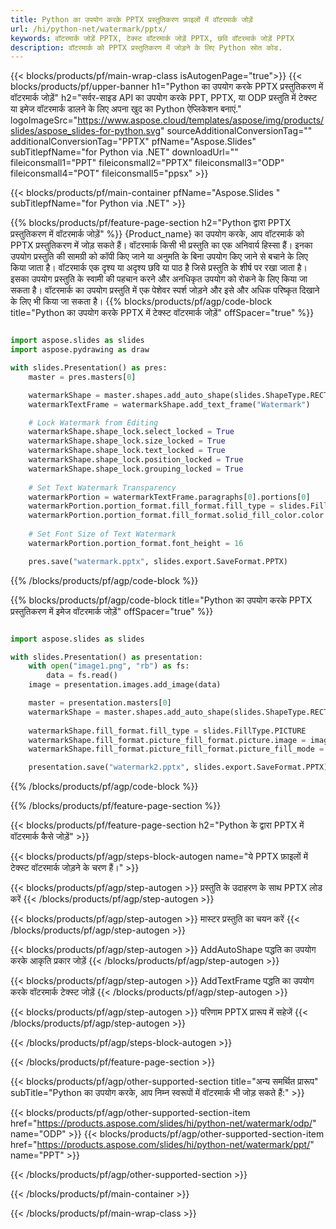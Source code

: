 ```yaml
---
title: Python का उपयोग करके PPTX प्रस्तुतिकरण फ़ाइलों में वॉटरमार्क जोड़ें
url: /hi/python-net/watermark/pptx/
keywords: वॉटरमार्क जोड़ें PPTX, टेक्स्ट वॉटरमार्क जोड़ें PPTX, छवि वॉटरमार्क जोड़ें PPTX
description: वॉटरमार्क को PPTX प्रस्तुतिकरण में जोड़ने के लिए Python स्रोत कोड.
---
```


{{< blocks/products/pf/main-wrap-class isAutogenPage="true">}}
{{< blocks/products/pf/upper-banner h1="Python का उपयोग करके PPTX प्रस्तुतिकरण में वॉटरमार्क जोड़ें" h2="सर्वर-साइड API का उपयोग करके PPT, PPTX, या ODP प्रस्तुति में टेक्स्ट या इमेज वॉटरमार्क डालने के लिए अपना खुद का Python ऐप्लिकेशन बनाएं." logoImageSrc="https://www.aspose.cloud/templates/aspose/img/products/slides/aspose_slides-for-python.svg" sourceAdditionalConversionTag="" additionalConversionTag="PPTX" pfName="Aspose.Slides" subTitlepfName="for Python via .NET" downloadUrl="" fileiconsmall1="PPT" fileiconsmall2="PPTX" fileiconsmall3="ODP" fileiconsmall4="POT" fileiconsmall5="ppsx" >}}

{{< blocks/products/pf/main-container pfName="Aspose.Slides " subTitlepfName="for Python via .NET" >}}

{{% blocks/products/pf/feature-page-section  h2="Python द्वारा PPTX प्रस्तुतिकरण में वॉटरमार्क जोड़ें" %}}
{Product_name} का उपयोग करके, आप वॉटरमार्क को PPTX प्रस्तुतिकरण में जोड़ सकते हैं। वॉटरमार्क किसी भी प्रस्तुति का एक अनिवार्य हिस्सा हैं। इनका उपयोग प्रस्तुति की सामग्री को कॉपी किए जाने या अनुमति के बिना उपयोग किए जाने से बचाने के लिए किया जाता है। वॉटरमार्क एक दृश्य या अदृश्य छवि या पाठ है जिसे प्रस्तुति के शीर्ष पर रखा जाता है। इसका उपयोग प्रस्तुति के स्वामी की पहचान करने और अनधिकृत उपयोग को रोकने के लिए किया जा सकता है। वॉटरमार्क का उपयोग प्रस्तुति में एक पेशेवर स्पर्श जोड़ने और इसे और अधिक परिष्कृत दिखाने के लिए भी किया जा सकता है। 
{{% blocks/products/pf/agp/code-block title="Python का उपयोग करके PPTX में टेक्स्ट वॉटरमार्क जोड़ें" offSpacer="true" %}}

```py

import aspose.slides as slides
import aspose.pydrawing as draw

with slides.Presentation() as pres:
    master = pres.masters[0]

    watermarkShape = master.shapes.add_auto_shape(slides.ShapeType.RECTANGLE, 0, 0, 100, 100)
    watermarkTextFrame = watermarkShape.add_text_frame("Watermark")

    # Lock Watermark from Editing
    watermarkShape.shape_lock.select_locked = True
    watermarkShape.shape_lock.size_locked = True
    watermarkShape.shape_lock.text_locked = True
    watermarkShape.shape_lock.position_locked = True
    watermarkShape.shape_lock.grouping_locked = True
    
    # Set Text Watermark Transparency
    watermarkPortion = watermarkTextFrame.paragraphs[0].portions[0]
    watermarkPortion.portion_format.fill_format.fill_type = slides.FillType.SOLID
    watermarkPortion.portion_format.fill_format.solid_fill_color.color = draw.Color.from_argb(150, 200, 200, 200)
    
    # Set Font Size of Text Watermark
    watermarkPortion.portion_format.font_height = 16

    pres.save("watermark.pptx", slides.export.SaveFormat.PPTX)
```

{{% /blocks/products/pf/agp/code-block %}}

{{% blocks/products/pf/agp/code-block title="Python का उपयोग करके PPTX प्रस्तुतिकरण में इमेज वॉटरमार्क जोड़ें" offSpacer="true" %}}

```py

import aspose.slides as slides

with slides.Presentation() as presentation:
    with open("image1.png", "rb") as fs:
        data = fs.read()
    image = presentation.images.add_image(data)

    master = presentation.masters[0]
    watermarkShape = master.shapes.add_auto_shape(slides.ShapeType.RECTANGLE, 0, 0, image.width, image.height)
    
    watermarkShape.fill_format.fill_type = slides.FillType.PICTURE
    watermarkShape.fill_format.picture_fill_format.picture.image = image
    watermarkShape.fill_format.picture_fill_format.picture_fill_mode = slides.PictureFillMode.STRETCH

    presentation.save("watermark2.pptx", slides.export.SaveFormat.PPTX)
```

{{% /blocks/products/pf/agp/code-block %}}

{{% /blocks/products/pf/feature-page-section %}}

{{< blocks/products/pf/feature-page-section  h2="Python के द्वारा PPTX में वॉटरमार्क कैसे जोड़ें" >}}

{{< blocks/products/pf/agp/steps-block-autogen name="ये PPTX फ़ाइलों में टेक्स्ट वॉटरमार्क जोड़ने के चरण हैं।" >}}

{{< blocks/products/pf/agp/step-autogen >}}
प्रस्तुति के उदाहरण के साथ PPTX लोड करें
{{< /blocks/products/pf/agp/step-autogen >}}

{{< blocks/products/pf/agp/step-autogen >}}
मास्टर प्रस्तुति का चयन करें
{{< /blocks/products/pf/agp/step-autogen >}}

{{< blocks/products/pf/agp/step-autogen >}}
AddAutoShape पद्धति का उपयोग करके आकृति प्रकार जोड़ें
{{< /blocks/products/pf/agp/step-autogen >}}

{{< blocks/products/pf/agp/step-autogen >}}
AddTextFrame पद्धति का उपयोग करके वॉटरमार्क टेक्स्ट जोड़ें
{{< /blocks/products/pf/agp/step-autogen >}}

{{< blocks/products/pf/agp/step-autogen >}}
परिणाम PPTX प्रारूप में सहेजें
{{< /blocks/products/pf/agp/step-autogen >}}

{{< /blocks/products/pf/agp/steps-block-autogen >}}

{{< /blocks/products/pf/feature-page-section >}}

{{< blocks/products/pf/agp/other-supported-section title="अन्य समर्थित प्रारूप" subTitle="Python का उपयोग करके, आप निम्न स्वरूपों में वॉटरमार्क भी जोड़ सकते हैं:" >}}

{{< blocks/products/pf/agp/other-supported-section-item href="https://products.aspose.com/slides/hi/python-net/watermark/odp/" name="ODP" >}}
{{< blocks/products/pf/agp/other-supported-section-item href="https://products.aspose.com/slides/hi/python-net/watermark/ppt/" name="PPT" >}}


{{< /blocks/products/pf/agp/other-supported-section >}}

{{< /blocks/products/pf/main-container >}}
    
{{< /blocks/products/pf/main-wrap-class >}}
